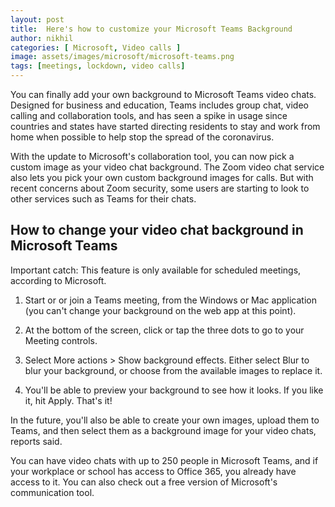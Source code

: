 ```yaml
---
layout: post
title:  Here's how to customize your Microsoft Teams Background
author: nikhil
categories: [ Microsoft, Video calls ]
image: assets/images/microsoft/microsoft-teams.png
tags: [meetings, lockdown, video calls]
---
```


You can finally add your own background to Microsoft Teams video chats. Designed for business and education, Teams includes group chat, video calling and collaboration tools, and has seen a spike in usage since countries and states have started directing residents to stay and work from home when possible to help stop the spread of the coronavirus.

With the update to Microsoft's collaboration tool, you can now pick a custom image as your video chat background. The Zoom video chat service also lets you pick your own custom background images for calls. But with recent concerns about Zoom security, some users are starting to look to other services such as Teams for their chats.

## How to change your video chat background in Microsoft Teams

Important catch: This feature is only available for scheduled meetings, according to Microsoft. 

1. Start or or join a Teams meeting, from the Windows or Mac application (you can't change your background on the web app at this point). 

2. At the bottom of the screen, click or tap the three dots to go to your Meeting controls.

3. Select More actions > Show background effects. Either select Blur to blur your background, or choose from the available images to replace it. 

4. You'll be able to preview your background to see how it looks. If you like it, hit Apply. That's it!

In the future, you'll also be able to create your own images, upload them to Teams, and then select them as a background image for your video chats, reports said.

You can have video chats with up to 250 people in Microsoft Teams, and if your workplace or school has access to Office 365, you already have access to it. You can also check out a free version of Microsoft's communication tool.